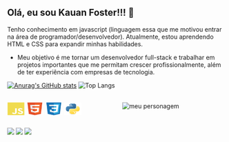 ## Olá, eu sou Kauan Foster!!! 👋

Tenho conhecimento em javascript (linguagem essa que me motivou entrar na área de programador/desenvolvedor). Atualmente, estou aprendendo HTML e CSS para expandir minhas habilidades.


* Meu objetivo é me tornar um desenvolvedor full-stack e trabalhar em projetos importantes que me permitam crescer profissionalmente, além de ter experiência com empresas de tecnologia.

[![Anurag's GitHub stats](https://github-readme-stats.vercel.app/api?username=Kauanmfwicons=true&transparent&theme=transparent)](https://github.com/anuraghazra/github-readme-stats)
![Top Langs](https://github-readme-stats.vercel.app/api/top-langs/?username=Kauanmfwlayout=compact&transparent&theme=transparent)


<div style="display: inline_block"><br>
  <img align="center" alt="Js" height="30" width="40" src="https://raw.githubusercontent.com/devicons/devicon/master/icons/javascript/javascript-plain.svg">
  <img align="center" alt="HTML" height="30" width="40" src="https://raw.githubusercontent.com/devicons/devicon/master/icons/html5/html5-original.svg">
  <img align="center" alt="CSS" height="30" width="40" src="https://raw.githubusercontent.com/devicons/devicon/master/icons/css3/css3-original.svg">
  <img align="center" alt="Rafa-Python" height="30" width="40" src="https://raw.githubusercontent.com/devicons/devicon/master/icons/python/python-original.svg">
  <img align="right" alt="meu personagem" height="134" width="237" src="https://media.tenor.com/RFCFMqnbXaEAAAAC/gojo-satoru-gojo.gif">
</div>

##



<div>
  
  <a href="https://www.instagram.com/Kauanmfw/" target="_blank"><img src="https://img.shields.io/badge/-Instagram-%23E4405F?style=for-the-badge&logo=instagram&logoColor=white" target="_blank"></a>
  <a href = "mailto:Kauanmfw@outlook.com"><img src="https://img.shields.io/badge/-Gmail-%23333?style=for-the-badge&logo=gmail&logoColor=white" target="_blank"></a>
  <a href="https://www.linkedin.com/in/kauan-matheus-foster-wendt-30bb1113a" target="_blank"><img src="https://img.shields.io/badge/-LinkedIn-%230077B5?style=for-the-badge&logo=linkedin&logoColor=white" target="_blank"></a> 
  
</div>
